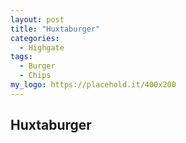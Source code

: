 ```yaml
---
layout: post
title: "Huxtaburger"
categories:
  - Highgate
tags:
  - Burger
  - Chips
my_logo: https://placehold.it/400x200
---
```


## Huxtaburger